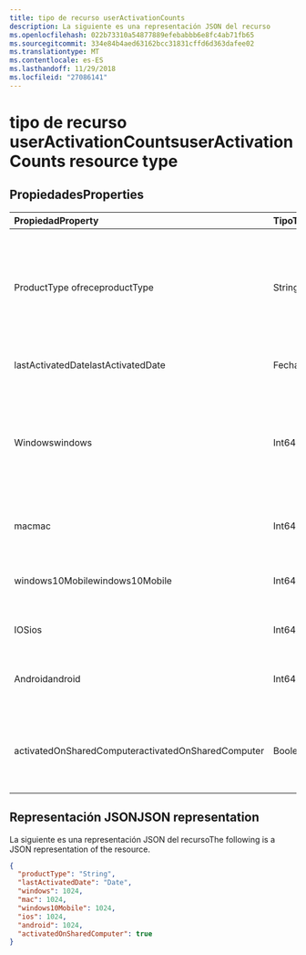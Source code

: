 ```yaml
---
title: tipo de recurso userActivationCounts
description: La siguiente es una representación JSON del recurso
ms.openlocfilehash: 022b73310a54877889efebabbb6e8fc4ab71fb65
ms.sourcegitcommit: 334e84b4aed63162bcc31831cffd6d363dafee02
ms.translationtype: MT
ms.contentlocale: es-ES
ms.lasthandoff: 11/29/2018
ms.locfileid: "27086141"
---
```

# <a name="useractivationcounts-resource-type"></a><span data-ttu-id="fd302-103">tipo de recurso userActivationCounts</span><span class="sxs-lookup"><span data-stu-id="fd302-103">userActivationCounts resource type</span></span>

## <a name="properties"></a><span data-ttu-id="fd302-104">Propiedades</span><span class="sxs-lookup"><span data-stu-id="fd302-104">Properties</span></span>

| <span data-ttu-id="fd302-105">Propiedad</span><span class="sxs-lookup"><span data-stu-id="fd302-105">Property</span></span>          | <span data-ttu-id="fd302-106">Tipo</span><span class="sxs-lookup"><span data-stu-id="fd302-106">Type</span></span>   | <span data-ttu-id="fd302-107">Descripción</span><span class="sxs-lookup"><span data-stu-id="fd302-107">Description</span></span>                              |
| :---------------- | :----- | ---------------------------------------- |
| <span data-ttu-id="fd302-108">ProductType ofrece</span><span class="sxs-lookup"><span data-stu-id="fd302-108">productType</span></span>       | <span data-ttu-id="fd302-109">String</span><span class="sxs-lookup"><span data-stu-id="fd302-109">String</span></span> | <span data-ttu-id="fd302-110">El tipo de producto, como "Office 365 ProPlus", "Cliente del proyecto" o "Visio Pro para Office 365".</span><span class="sxs-lookup"><span data-stu-id="fd302-110">The product type, such as "Office 365 ProPlus", "Project Client", or "Visio Pro for Office 365".</span></span> |
| <span data-ttu-id="fd302-111">lastActivatedDate</span><span class="sxs-lookup"><span data-stu-id="fd302-111">lastActivatedDate</span></span> | <span data-ttu-id="fd302-112">Fecha</span><span class="sxs-lookup"><span data-stu-id="fd302-112">Date</span></span>   | <span data-ttu-id="fd302-113">La fecha de la última activación.</span><span class="sxs-lookup"><span data-stu-id="fd302-113">The date of the latest activation.</span></span>       |
| <span data-ttu-id="fd302-114">Windows</span><span class="sxs-lookup"><span data-stu-id="fd302-114">windows</span></span>           | <span data-ttu-id="fd302-115">Int64</span><span class="sxs-lookup"><span data-stu-id="fd302-115">Int64</span></span>  | <span data-ttu-id="fd302-116">El número de activación en Windows.</span><span class="sxs-lookup"><span data-stu-id="fd302-116">The activation count on Windows.</span></span> <span data-ttu-id="fd302-117">Este número incluye cada activación en cualquier equipo de Windows.</span><span class="sxs-lookup"><span data-stu-id="fd302-117">This number includes every activation on any Windows computer.</span></span> |
| <span data-ttu-id="fd302-118">mac</span><span class="sxs-lookup"><span data-stu-id="fd302-118">mac</span></span>               | <span data-ttu-id="fd302-119">Int64</span><span class="sxs-lookup"><span data-stu-id="fd302-119">Int64</span></span>  | <span data-ttu-id="fd302-120">El número de activación en Mac OS.</span><span class="sxs-lookup"><span data-stu-id="fd302-120">The activation count on Mac OS.</span></span>          |
| <span data-ttu-id="fd302-121">windows10Mobile</span><span class="sxs-lookup"><span data-stu-id="fd302-121">windows10Mobile</span></span>   | <span data-ttu-id="fd302-122">Int64</span><span class="sxs-lookup"><span data-stu-id="fd302-122">Int64</span></span>  | <span data-ttu-id="fd302-123">La activación contar en 10 de Windows mobile.</span><span class="sxs-lookup"><span data-stu-id="fd302-123">The activation count on Windows 10 mobile.</span></span> |
| <span data-ttu-id="fd302-124">IOS</span><span class="sxs-lookup"><span data-stu-id="fd302-124">ios</span></span>               | <span data-ttu-id="fd302-125">Int64</span><span class="sxs-lookup"><span data-stu-id="fd302-125">Int64</span></span>  | <span data-ttu-id="fd302-126">El número de activación en iOS.</span><span class="sxs-lookup"><span data-stu-id="fd302-126">The activation count on iOS.</span></span>             |
| <span data-ttu-id="fd302-127">Android</span><span class="sxs-lookup"><span data-stu-id="fd302-127">android</span></span>           | <span data-ttu-id="fd302-128">Int64</span><span class="sxs-lookup"><span data-stu-id="fd302-128">Int64</span></span>  | <span data-ttu-id="fd302-129">El número de activación en un dispositivo Android.</span><span class="sxs-lookup"><span data-stu-id="fd302-129">The activation count on an Android device.</span></span>  |
| <span data-ttu-id="fd302-130">activatedOnSharedComputer</span><span class="sxs-lookup"><span data-stu-id="fd302-130">activatedOnSharedComputer</span></span>   | <span data-ttu-id="fd302-131">Booleano</span><span class="sxs-lookup"><span data-stu-id="fd302-131">Boolean</span></span> | <span data-ttu-id="fd302-132">True si el usuario utiliza el producto en un equipo compartido antes.</span><span class="sxs-lookup"><span data-stu-id="fd302-132">True if the user used the product on a shared computer before.</span></span> |

## <a name="json-representation"></a><span data-ttu-id="fd302-133">Representación JSON</span><span class="sxs-lookup"><span data-stu-id="fd302-133">JSON representation</span></span>

<span data-ttu-id="fd302-134">La siguiente es una representación JSON del recurso</span><span class="sxs-lookup"><span data-stu-id="fd302-134">The following is a JSON representation of the resource.</span></span>

<!-- {
  "blockType": "resource",
  "@odata.type": "microsoft.graph.userActivationCounts"
} -->

```json
{
  "productType": "String", 
  "lastActivatedDate": "Date", 
  "windows": 1024, 
  "mac": 1024, 
  "windows10Mobile": 1024, 
  "ios": 1024, 
  "android": 1024,
  "activatedOnSharedComputer": true 
}
```
